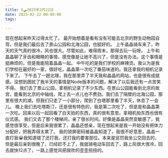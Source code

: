 ```yaml
---
title: G🛹2025年2月22日
date: 2025-02-22 00:00:00
tags:

---
```


现在想起来昨天过得太忙了。
最开始想着是看有没有可能去北京的野生动物园自驾，但是我们最后去了景山公园和北海公园，也挺好的。
上午晶晶骑车来了，昨天的天气真的很冷，风也很大。尽管如此，难得周末，那得去玩一玩呀。
上午和晶晶聊了牙齿和眼睛的事情，感觉像是让她不高兴了，但是没有办法。这个事情是挺麻烦的，但是我能陪着晶晶一起。
中午吃的是我们学校的麻辣烫。我认为是我们学校在最好的一家，很好吃，晶晶第一次吃了番茄味道的。我还拿我的相机记录下来了。
下午去了一趟北理，我在那里弄了半天我和晶晶的网站，也是很有成就感。没想到困扰了我半天的事情是Node版本的问题，解决了以后我还有一点苦笑不得。
我们去了景山公园，拿相机记录了不少东西。在景山公园能看到北京的故宫，能看到北京的中轴线，爬上去一点儿也不费劲。我们去了隔壁的北海公园，那里有很大的湖，但我们只走了一小部分，爬到了白塔那里看了半天，休息了一会儿。
晚上我们去吃塔斯汀，还是很有特色的，我是第二次吃了，但是是和晶晶第一次吃。回来以后一起回看了白天拍的东西，真的很有意思。拿相机拍东西也很有仪式感。
我们又去了那个楼梯间，亲了很长时间。好像是晶晶突然变敏感了，我感觉很享受，但是后来我很累了，晶晶还想亲，现在想起来是我一开始没有把体力分配好，把我弄得太累了。
我的锁屏密码被晶晶知道了，我很不好意思，晶晶一直打我😭我知道错了还打我，还打我的要害部位。本来是惩罚我坐公交回去的，但是最后亲到很晚了，已经赶不上了，我就骑电动车回去了，路上风很大很冷，回去就快12点了，一路上感觉风把我吹的歪歪扭扭的。

